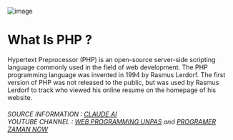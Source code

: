 ![image](https://github.com/user-attachments/assets/e9042198-7d88-4969-b8be-9a8fecc75344)


<h1> What Is PHP ?</h1>
<p>Hypertext Preprocessor (PHP) is an open-source server-side scripting language commonly used in the field of web development. The PHP programming language was invented in 1994 by Rasmus Lerdorf. The first version of PHP was not released to the public, but was used by Rasmus Lerdorf to track who viewed his online resume on the homepage of his website.</p>

<h6>
  SOURCE INFORMATION : <a href="https://claude.ai">CLAUDE AI</a>
  <BR>
  YOUTUBE CHANNEL : <a href="https://www.youtube.com/c/webprogrammingunpas">WEB PROGRAMMING UNPAS</a> and <a href="https://www.youtube.com/ProgrammerZamanNow">PROGRAMER ZAMAN NOW</a>

